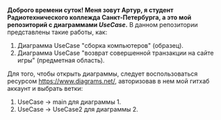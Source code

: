 **Доброго времени суток! Меня зовут Артур, я студент Радиотехнического коллежда Санкт-Петербурга, а это мой репозиторий с диаграммами _UseCase_.** 
В данном репозитории представлены такие работы, как:

1) Диаграмма UseCase "сборка компьютеров" (образец).
2) Диаграмма UseCase "возврат совершенной транзакции на сайте игры" (предметная область).

Для того, чтобы открыть диаграммы, следует воспользоваться ресурсом https://www.diagrams.net/, авторизовав в нем мой гитхаб аккаунт и выбрать ветки:
1) UseCase -> main для диаграммы 1.
2) UseCase -> UseCase2 для диаграммы 2.
